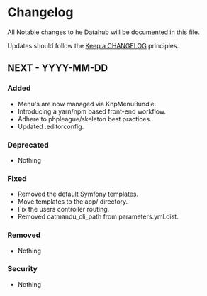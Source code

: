# Changelog

All Notable changes to he Datahub will be documented in this file.

Updates should follow the [Keep a CHANGELOG](http://keepachangelog.com/) principles.

## NEXT - YYYY-MM-DD

### Added
- Menu's are now managed via KnpMenuBundle.
- Introducing a yarn/npm based front-end workflow.
- Adhere to phpleague/skeleton best practices.
- Updated .editorconfig.

### Deprecated
- Nothing

### Fixed
- Removed the default Symfony templates.
- Move templates to the app/ directory.
- Fix the users controller routing.
- Removed catmandu_cli_path from parameters.yml.dist.

### Removed
- Nothing

### Security
- Nothing
